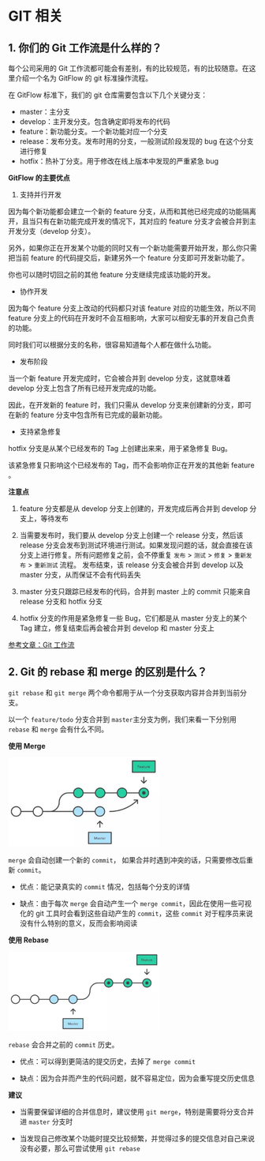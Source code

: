 # GIT 相关

## 1. 你们的 Git 工作流是什么样的？

每个公司采用的 Git 工作流都可能会有差别，有的比较规范，有的比较随意。在这里介绍一个名为 GitFlow 的 git 标准操作流程。

在 GitFlow 标准下，我们的 git 仓库需要包含以下几个关键分支：

- master：主分支
- develop：主开发分⽀。包含确定即将发布的代码
- feature：新功能分⽀。⼀个新功能对应⼀个分⽀
- release：发布分⽀。发布时⽤的分⽀，⼀般测试阶段发现的 bug 在这个分⽀进⾏修复
- hotfix：热补丁分支。用于修改在线上版本中发现的严重紧急 bug

**GitFlow 的主要优点**

1. 支持并⾏开发

因为每个新功能都会建⽴⼀个新的 feature 分⽀，从⽽和其他已经完成的功能隔离开，且当只有在新功能完成开发的情况下，其对应的 feature 分⽀才会被合并到主开发分⽀（develop 分支）。

另外，如果你正在开发某个功能的同时⼜有⼀个新功能需要开始开发，那么你只需把当前 feature 的代码提交后，新建另外⼀个 feature 分⽀即可开发新功能了。

你也可以随时切回之前的其他 feature 分⽀继续完成该功能的开发。

- 协作开发

因为每个 feature 分⽀上改动的代码都只对该 feature 对应的功能生效，所以不同 feature 分支上的代码在开发时不会互相影响，大家可以相安无事的开发自己负责的功能。

同时我们可以根据分支的名称，很容易知道每个⼈都在做什么功能。

- 发布阶段

当⼀个新 feature 开发完成时，它会被合并到 develop 分⽀，这就意味着 develop 分支上包含了所有已经开发完成的功能。

因此，在开发新的 feature 时，我们只需从 develop 分⽀来创建新的分⽀，即可在新的 feature 分支中包含所有已完成的最新功能。

- ⽀持紧急修复

hotfix 分⽀是从某个已经发布的 Tag 上创建出来来，用于紧急修复 Bug。

该紧急修复只影响这个已经发布的 Tag，⽽不会影响你正在开发的其他新 feature 。

**注意点**

1. feature 分⽀都是从 develop 分⽀上创建的，开发完成后再合并到 develop 分⽀上，等待发布

2. 当需要发布时，我们要从 develop 分⽀上创建⼀个 release 分⽀，然后该 release 分⽀会发布到测试环境进⾏测试。如果发现问题的话，就会直接在该分⽀上进⾏修复。所有问题修复之前，会不停重复 `发布` > `测试` > `修复` > `重新发布` > `重新测试` 流程。 发布结束，该 release 分⽀会被合并到 develop 以及 master 分⽀，从⽽保证不会有代码丢失

3. master 分⽀只跟踪已经发布的代码，合并到 master 上的 commit 只能来⾃ release 分⽀和 hotfix 分⽀

4. hotfix 分⽀的作⽤是紧急修复⼀些 Bug，它们都是从 master 分⽀上的某个 Tag 建⽴，修复结束后再会被合并到 develop 和 master 分⽀上

[参考文章：Git 工作流](https://www.ruanyifeng.com/blog/2015/12/git-workflow.html)

## 2. Git 的 rebase 和 merge 的区别是什么？

`git rebase` 和 `git merge` 两个命令都⽤于从⼀个分⽀获取内容并合并到当前分⽀。

以一个 `feature/todo` 分⽀合并到 `master`主分⽀为例，我们来看一下分别⽤ `rebase` 和 `merge` 会有什么不同。

**使用 Merge**

<img src="./images/image-20210222132936016.png" alt="image-20210222132936016" style="zoom:30%;" />

`merge` 会⾃动创建⼀个新的 `commit`， 如果合并时遇到冲突的话，只需要修改后重新 `commit`。

- 优点：能记录真实的 `commit` 情况，包括每个分⽀的详情

- 缺点：由于每次 `merge` 会⾃动产⽣⼀个 `merge commit`，因此在使⽤⼀些可视化的 git 工具时会看到这些自动产生的 `commit`，这些 `commit` 对于程序员来说没有什么特别的意义，反而会影响阅读

**使用 Rebase**

<img src="./images/image-20210222133524146.png" alt="image-20210222133524146" style="zoom:30%;" />

`rebase` 会合并之前的 `commit` 历史。

- 优点：可以得到更简洁的提交历史，去掉了 `merge commit`

- 缺点：因为合并而产生的代码问题，就不容易定位，因为会重写提交历史信息

**建议**

- 当需要保留详细的合并信息时，建议使⽤ `git merge`，特别是需要将分⽀合并进 `master` 分⽀时

- 当发现⾃⼰修改某个功能时提交比较频繁，并觉得过多的提交信息对自己来说没有必要，那么可尝试使用 `git rebase`
